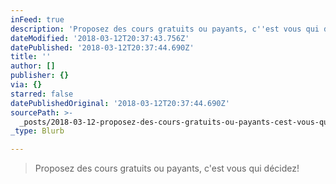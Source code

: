 ```yaml
---
inFeed: true
description: 'Proposez des cours gratuits ou payants, c''est vous qui décidez!'
dateModified: '2018-03-12T20:37:43.756Z'
datePublished: '2018-03-12T20:37:44.690Z'
title: ''
author: []
publisher: {}
via: {}
starred: false
datePublishedOriginal: '2018-03-12T20:37:44.690Z'
sourcePath: >-
  _posts/2018-03-12-proposez-des-cours-gratuits-ou-payants-cest-vous-qui-decid.md
_type: Blurb

---
```

> Proposez des cours gratuits ou payants, c'est vous qui décidez!